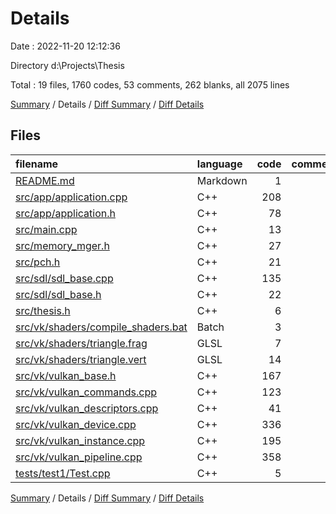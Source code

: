 # Details

Date : 2022-11-20 12:12:36

Directory d:\\Projects\\Thesis

Total : 19 files,  1760 codes, 53 comments, 262 blanks, all 2075 lines

[Summary](results.md) / Details / [Diff Summary](diff.md) / [Diff Details](diff-details.md)

## Files
| filename | language | code | comment | blank | total |
| :--- | :--- | ---: | ---: | ---: | ---: |
| [README.md](/README.md) | Markdown | 1 | 0 | 1 | 2 |
| [src/app/application.cpp](/src/app/application.cpp) | C++ | 208 | 7 | 33 | 248 |
| [src/app/application.h](/src/app/application.h) | C++ | 78 | 5 | 11 | 94 |
| [src/main.cpp](/src/main.cpp) | C++ | 13 | 0 | 0 | 13 |
| [src/memory_mger.h](/src/memory_mger.h) | C++ | 27 | 5 | 9 | 41 |
| [src/pch.h](/src/pch.h) | C++ | 21 | 0 | 3 | 24 |
| [src/sdl/sdl_base.cpp](/src/sdl/sdl_base.cpp) | C++ | 135 | 0 | 15 | 150 |
| [src/sdl/sdl_base.h](/src/sdl/sdl_base.h) | C++ | 22 | 0 | 4 | 26 |
| [src/thesis.h](/src/thesis.h) | C++ | 6 | 0 | 3 | 9 |
| [src/vk/shaders/compile_shaders.bat](/src/vk/shaders/compile_shaders.bat) | Batch | 3 | 0 | 0 | 3 |
| [src/vk/shaders/triangle.frag](/src/vk/shaders/triangle.frag) | GLSL | 7 | 0 | 2 | 9 |
| [src/vk/shaders/triangle.vert](/src/vk/shaders/triangle.vert) | GLSL | 14 | 0 | 4 | 18 |
| [src/vk/vulkan_base.h](/src/vk/vulkan_base.h) | C++ | 167 | 4 | 31 | 202 |
| [src/vk/vulkan_commands.cpp](/src/vk/vulkan_commands.cpp) | C++ | 123 | 0 | 12 | 135 |
| [src/vk/vulkan_descriptors.cpp](/src/vk/vulkan_descriptors.cpp) | C++ | 41 | 0 | 7 | 48 |
| [src/vk/vulkan_device.cpp](/src/vk/vulkan_device.cpp) | C++ | 336 | 1 | 60 | 397 |
| [src/vk/vulkan_instance.cpp](/src/vk/vulkan_instance.cpp) | C++ | 195 | 19 | 17 | 231 |
| [src/vk/vulkan_pipeline.cpp](/src/vk/vulkan_pipeline.cpp) | C++ | 358 | 12 | 49 | 419 |
| [tests/test1/Test.cpp](/tests/test1/Test.cpp) | C++ | 5 | 0 | 1 | 6 |

[Summary](results.md) / Details / [Diff Summary](diff.md) / [Diff Details](diff-details.md)